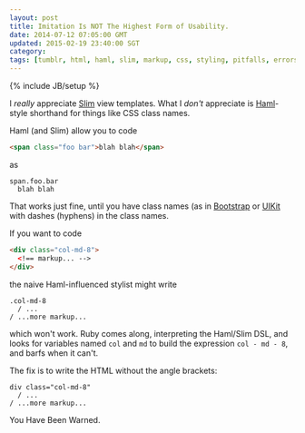 ```yaml
---           
layout: post
title: Imitation Is NOT The Highest Form of Usability.
date: 2014-07-12 07:05:00 GMT
updated: 2015-02-19 23:40:00 SGT
category:
tags: [tumblr, html, haml, slim, markup, css, styling, pitfalls, errors]
---
```

{% include JB/setup %}

I *really* appreciate [Slim](http://slim-lang.com) view templates. What I *don't* appreciate is [Haml](http://haml.info)-style shorthand for things like CSS class names.

Haml (and Slim) allow you to code

```html
<span class="foo bar">blah blah</span>
```

as

```haml
span.foo.bar
  blah blah
```

That works just fine, until you have class names (as in [Bootstrap](http://getbootstrap.com) or [UIKit](http://www.getuikit.com) with dashes (hyphens) in the class names.

If you want to code

```html
<div class="col-md-8">
  <!== markup... -->
</div>
```

the naive Haml-influenced stylist might write

```haml
.col-md-8
  / ...
/ ...more markup...
```

which won't work. Ruby comes along, interpreting the Haml/Slim DSL, and looks
for variables named `col` and `md` to build the expression `col - md - 8`, and
barfs when it can't.

The fix is to write the HTML without the angle brackets:

```haml
div class="col-md-8"
  / ...
/ ...more markup...
```

You Have Been Warned.
